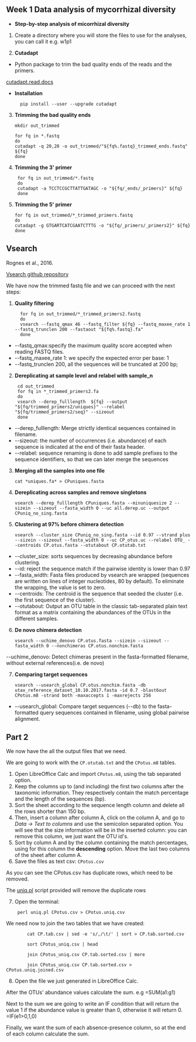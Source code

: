 Week 1 Data analysis of mycorrhizal diversity
---------------------------------------------

- **Step-by-step analysis of micorrhizal diversity**

1. Create a directory where you will store the files to use for the analyses, you can call it e.g. w1p1

2. **Cutadapt**

- Python package to trim the bad quality ends of the reads and the primers.

 [cutadapt.read.docs](https://cutadapt.readthedocs.io/en/v1.10/installation.html)     
   
- **Installation**     
        
        pip install --user --upgrade cutadapt

3. **Trimming the bad quality ends**

       mkdir out_trimmed

       for fq in *.fastq 
       do
	   cutadapt -q 20,20 -o out_trimmed/"${fq%.fastq}_trimmed_ends.fastq" ${fq}
       done


4. **Trimming the 3' primer**

        for fq in out_trimmed/*.fastq
        do 
        cutadapt -a TCCTCCGCTTATTGATAGC -o "${fq/_ends/_primers}" ${fq} 
        done 

5. **Trimming the 5' primer**
             
       for fq in out_trimmed/*_trimmed_primers.fastq
       do 
       cutadapt -g GTGARTCATCGAATCTTTG -o "${fq/_primers/_primers2}" ${fq}
       done


 Vsearch
 ------------
 Rognes et al., 2016. 
 
 [Vsearch github repository](https://github.com/torognes/vsearch)
 
 We have now the trimmed fastq file and we can proceed with the next steps:
 
1. **Quality filtering**

   
         for fq in out_trimmed/*_trimmed_primers2.fastq
         do
         vsearch --fastq_qmax 46 --fastq_filter ${fq} --fastq_maxee_rate 1 --fastq_trunclen 200 --fastaout "${fq%.fastq}.fa"
         done
         
- --fastq_qmax:specify the maximum quality score accepted when reading FASTQ files. 
- --fastq_maxee_rate 1: we specify the expected error per base: 1 
- --fastq_trunclen 200, all the sequences will be truncated at 200 bp; 

2. **Dereplicating at sample level and relabel with sample_n**

        cd out_trimmed
        for fq in *_trimmed_primers2.fa
        do
        vsearch --derep_fulllength  ${fq} --output "${fq/trimmed_primers2/uniques}" --relabel "${fq/trimmed_primers2/seq}" --sizeout 
        done 
        
- --derep_fulllength: Merge strictly identical sequences contained in filename.   
- --sizeout: the number of occurrences (i.e. abundance) of each sequence is indicated at the end of their fasta header.
- --relabel: sequence renaming is done to add sample prefixes to the sequence identifiers, so that we can later merge the sequences
        

3.  **Merging all the samples into one file**

        cat *uniques.fa* > CPuniques.fasta

4. **Dereplicating across samples and remove singletons**

       vsearch --derep_fulllength CPuniques.fasta --minuniquesize 2 --sizein --sizeout --fasta_width 0 --uc all.derep.uc --output CPuniq_no_sing.fasta

5. **Clustering at 97% before chimera detection**


       vsearch --cluster_size CPuniq_no_sing.fasta --id 0.97 --strand plus --sizein --sizeout --fasta_width 0 --uc CP_otus.uc --relabel OTU_ --centroids CP.otus.fasta --otutabout CP.otutab.txt
       
- --cluster_size: sorts sequences by decreasing abundance before
    clustering.
- --id: reject the sequence match if the pairwise identity is lower than 0.97
- --fasta_width: Fasta files produced by vsearch are wrapped (sequences are written on lines of integer
    nucleotides, 80 by default). To eliminate the wrapping, the value is set to zero.
- --centroids: The centroid is the sequence that seeded the cluster (i.e. the first sequence of the cluster).     
- --otutabout: Output an OTU table in the classic tab-separated plain text format as a matrix containing
the abundances of the OTUs in the different samples.
 

6. **De novo chimera detection**
            
       vsearch --uchime_denovo CP.otus.fasta --sizein --sizeout --fasta_width 0 --nonchimeras CP.otus.nonchim.fasta 

--uchime_denovo: Detect chimeras present in the fasta-formatted filename, without external references(i.e. de novo)       

7. **Comparing target sequences**

       vsearch --usearch_global CP.otus.nonchim.fasta -db utax_reference_dataset_10.10.2017.fasta -id 0.7 -blast6out CPotus.m8 -strand both -maxaccepts 1 -maxrejects 256
       
- --usearch_global: Compare target sequences (--db) to the fasta-formatted query sequences contained in
filename, using global pairwise alignment.

Part 2
------
We now have the all the output files that we need.

We are going to work with the `CP.otutab.txt` and the `CPotus.m8` tables.

1. Open LibreOffice Calc and import `CPotus.m8`, using the tab separated option.
2. Keep the columns up to (and including) the first two columns after the taxonomic information. 
   They respectively contain the match percentage and the length of the sequences (bp).
3. Sort the sheet according to the sequence length column and delete all the rows shorter than 150 bp. 
4. Then, insert a column after column A, click on the column A, and go to _Data -> Text to columns_ and use 
   the semicolon separated option. You will see that the size information will be in the inserted column: 
   you can remove this column, we just want the OTU id's.
5. Sort by column A and by the column containing the match percentages, using for this column 
   the **descending** option. Move the last two columns of the sheet after column A.
6. Save the files as text csv: `CPotus.csv`

As you can see the CPotus.csv has duplicate rows, which need to be removed.

The [uniq.pl](uniq.pl) script provided will remove the duplicate rows 
 
7. Open the terminal:  

        perl uniq.pl CPotus.csv > CPotus.uniq.csv

We need now to join the two tables that we have created: 


            cat CP.tab.csv | sed -e 's/,/\t/' | sort > CP.tab.sorted.csv

            sort CPotus_uniq.csv | head

            join CPotus_uniq.csv CP.tab.sorted.csv | more

            join CPotus_uniq.csv CP.tab.sorted.csv > CPotus.uniq.joined.csv
 
 
8. Open the file we just generated in LibreOffice Calc.

After the OTUs' abundance values calculate the sum. 
e.g =SUM(a1:g1)

Next to the sum we are going to write an IF condition that will return the value 1 if the abundance value is greater than 0, otherwise it will return 0. 
=IF(e1>0,1,0)

Finally, we want the sum of each absence-presence column, so at the end of each column calculate the sum.

